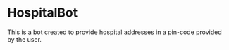 # HospitalBot
This is a bot created to provide hospital addresses in a pin-code provided by the user.
